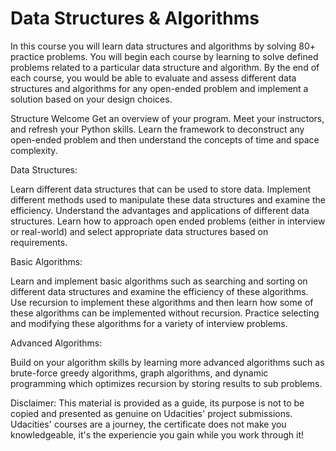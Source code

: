 # Data Structures & Algorithms
In this course you will learn data structures and algorithms by solving 80+ practice problems. You will begin each course by learning to solve defined problems related to a particular data structure and algorithm. By the end of each course, you would be able to evaluate and assess different data structures and algorithms for any open-ended problem and implement a solution based on your design choices.

Structure
Welcome
Get an overview of your program. Meet your instructors, and refresh your Python skills. Learn the framework to deconstruct any open-ended problem and then understand the concepts of time and space complexity.

Data Structures:

Learn different data structures that can be used to store data. Implement different methods used to manipulate these data structures and examine the efficiency. Understand the advantages and applications of different data structures. Learn how to approach open ended problems (either in interview or real-world) and select appropriate data structures based on requirements.

Basic Algorithms:

Learn and implement basic algorithms such as searching and sorting on different data structures and examine the efficiency of these algorithms. Use recursion to implement these algorithms and then learn how some of these algorithms can be implemented without recursion. Practice selecting and modifying these algorithms for a variety of interview problems.

Advanced Algorithms:

Build on your algorithm skills by learning more advanced algorithms such as brute-force greedy algorithms, graph algorithms, and dynamic programming which optimizes recursion by storing results to sub problems.

Disclaimer:
This material is provided as a guide, its purpose is not to be copied and presented as genuine on Udacities' project submissions. Udacities' courses are a journey, the certificate does not make you knowledgeable, it's the experiencie you gain while you work through it!
 
